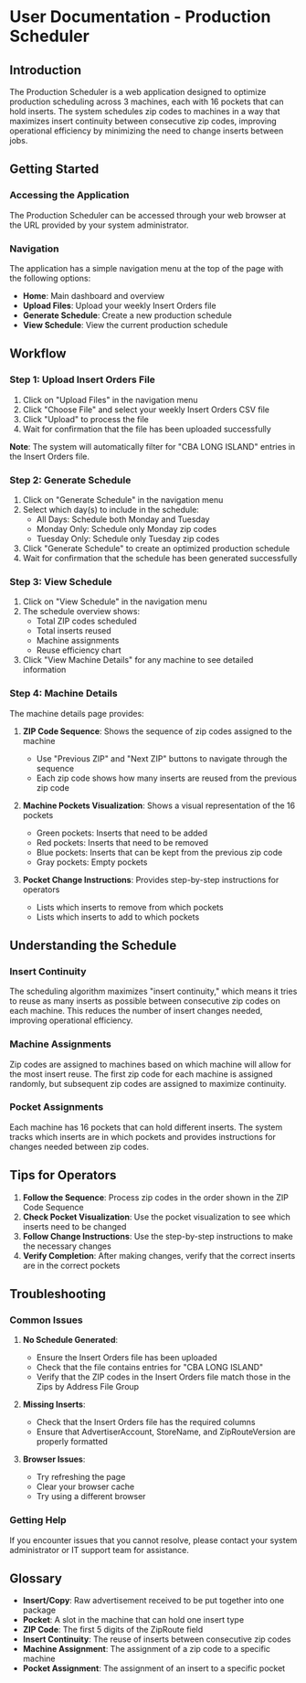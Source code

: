 # User Documentation - Production Scheduler

## Introduction

The Production Scheduler is a web application designed to optimize production scheduling across 3 machines, each with 16 pockets that can hold inserts. The system schedules zip codes to machines in a way that maximizes insert continuity between consecutive zip codes, improving operational efficiency by minimizing the need to change inserts between jobs.

## Getting Started

### Accessing the Application

The Production Scheduler can be accessed through your web browser at the URL provided by your system administrator.

### Navigation

The application has a simple navigation menu at the top of the page with the following options:

- **Home**: Main dashboard and overview
- **Upload Files**: Upload your weekly Insert Orders file
- **Generate Schedule**: Create a new production schedule
- **View Schedule**: View the current production schedule

## Workflow

### Step 1: Upload Insert Orders File

1. Click on "Upload Files" in the navigation menu
2. Click "Choose File" and select your weekly Insert Orders CSV file
3. Click "Upload" to process the file
4. Wait for confirmation that the file has been uploaded successfully

**Note**: The system will automatically filter for "CBA LONG ISLAND" entries in the Insert Orders file.

### Step 2: Generate Schedule

1. Click on "Generate Schedule" in the navigation menu
2. Select which day(s) to include in the schedule:
   - All Days: Schedule both Monday and Tuesday
   - Monday Only: Schedule only Monday zip codes
   - Tuesday Only: Schedule only Tuesday zip codes
3. Click "Generate Schedule" to create an optimized production schedule
4. Wait for confirmation that the schedule has been generated successfully

### Step 3: View Schedule

1. Click on "View Schedule" in the navigation menu
2. The schedule overview shows:
   - Total ZIP codes scheduled
   - Total inserts reused
   - Machine assignments
   - Reuse efficiency chart
3. Click "View Machine Details" for any machine to see detailed information

### Step 4: Machine Details

The machine details page provides:

1. **ZIP Code Sequence**: Shows the sequence of zip codes assigned to the machine
   - Use "Previous ZIP" and "Next ZIP" buttons to navigate through the sequence
   - Each zip code shows how many inserts are reused from the previous zip code

2. **Machine Pockets Visualization**: Shows a visual representation of the 16 pockets
   - Green pockets: Inserts that need to be added
   - Red pockets: Inserts that need to be removed
   - Blue pockets: Inserts that can be kept from the previous zip code
   - Gray pockets: Empty pockets

3. **Pocket Change Instructions**: Provides step-by-step instructions for operators
   - Lists which inserts to remove from which pockets
   - Lists which inserts to add to which pockets

## Understanding the Schedule

### Insert Continuity

The scheduling algorithm maximizes "insert continuity," which means it tries to reuse as many inserts as possible between consecutive zip codes on each machine. This reduces the number of insert changes needed, improving operational efficiency.

### Machine Assignments

Zip codes are assigned to machines based on which machine will allow for the most insert reuse. The first zip code for each machine is assigned randomly, but subsequent zip codes are assigned to maximize continuity.

### Pocket Assignments

Each machine has 16 pockets that can hold different inserts. The system tracks which inserts are in which pockets and provides instructions for changes needed between zip codes.

## Tips for Operators

1. **Follow the Sequence**: Process zip codes in the order shown in the ZIP Code Sequence
2. **Check Pocket Visualization**: Use the pocket visualization to see which inserts need to be changed
3. **Follow Change Instructions**: Use the step-by-step instructions to make the necessary changes
4. **Verify Completion**: After making changes, verify that the correct inserts are in the correct pockets

## Troubleshooting

### Common Issues

1. **No Schedule Generated**:
   - Ensure the Insert Orders file has been uploaded
   - Check that the file contains entries for "CBA LONG ISLAND"
   - Verify that the ZIP codes in the Insert Orders file match those in the Zips by Address File Group

2. **Missing Inserts**:
   - Check that the Insert Orders file has the required columns
   - Ensure that AdvertiserAccount, StoreName, and ZipRouteVersion are properly formatted

3. **Browser Issues**:
   - Try refreshing the page
   - Clear your browser cache
   - Try using a different browser

### Getting Help

If you encounter issues that you cannot resolve, please contact your system administrator or IT support team for assistance.

## Glossary

- **Insert/Copy**: Raw advertisement received to be put together into one package
- **Pocket**: A slot in the machine that can hold one insert type
- **ZIP Code**: The first 5 digits of the ZipRoute field
- **Insert Continuity**: The reuse of inserts between consecutive zip codes
- **Machine Assignment**: The assignment of a zip code to a specific machine
- **Pocket Assignment**: The assignment of an insert to a specific pocket
